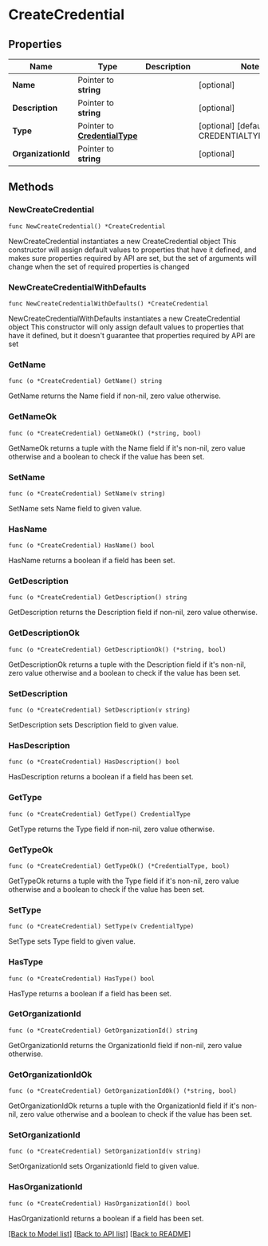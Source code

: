# CreateCredential

## Properties

Name | Type | Description | Notes
------------ | ------------- | ------------- | -------------
**Name** | Pointer to **string** |  | [optional] 
**Description** | Pointer to **string** |  | [optional] 
**Type** | Pointer to [**CredentialType**](CredentialType.md) |  | [optional] [default to CREDENTIALTYPE_INVALID]
**OrganizationId** | Pointer to **string** |  | [optional] 

## Methods

### NewCreateCredential

`func NewCreateCredential() *CreateCredential`

NewCreateCredential instantiates a new CreateCredential object
This constructor will assign default values to properties that have it defined,
and makes sure properties required by API are set, but the set of arguments
will change when the set of required properties is changed

### NewCreateCredentialWithDefaults

`func NewCreateCredentialWithDefaults() *CreateCredential`

NewCreateCredentialWithDefaults instantiates a new CreateCredential object
This constructor will only assign default values to properties that have it defined,
but it doesn't guarantee that properties required by API are set

### GetName

`func (o *CreateCredential) GetName() string`

GetName returns the Name field if non-nil, zero value otherwise.

### GetNameOk

`func (o *CreateCredential) GetNameOk() (*string, bool)`

GetNameOk returns a tuple with the Name field if it's non-nil, zero value otherwise
and a boolean to check if the value has been set.

### SetName

`func (o *CreateCredential) SetName(v string)`

SetName sets Name field to given value.

### HasName

`func (o *CreateCredential) HasName() bool`

HasName returns a boolean if a field has been set.

### GetDescription

`func (o *CreateCredential) GetDescription() string`

GetDescription returns the Description field if non-nil, zero value otherwise.

### GetDescriptionOk

`func (o *CreateCredential) GetDescriptionOk() (*string, bool)`

GetDescriptionOk returns a tuple with the Description field if it's non-nil, zero value otherwise
and a boolean to check if the value has been set.

### SetDescription

`func (o *CreateCredential) SetDescription(v string)`

SetDescription sets Description field to given value.

### HasDescription

`func (o *CreateCredential) HasDescription() bool`

HasDescription returns a boolean if a field has been set.

### GetType

`func (o *CreateCredential) GetType() CredentialType`

GetType returns the Type field if non-nil, zero value otherwise.

### GetTypeOk

`func (o *CreateCredential) GetTypeOk() (*CredentialType, bool)`

GetTypeOk returns a tuple with the Type field if it's non-nil, zero value otherwise
and a boolean to check if the value has been set.

### SetType

`func (o *CreateCredential) SetType(v CredentialType)`

SetType sets Type field to given value.

### HasType

`func (o *CreateCredential) HasType() bool`

HasType returns a boolean if a field has been set.

### GetOrganizationId

`func (o *CreateCredential) GetOrganizationId() string`

GetOrganizationId returns the OrganizationId field if non-nil, zero value otherwise.

### GetOrganizationIdOk

`func (o *CreateCredential) GetOrganizationIdOk() (*string, bool)`

GetOrganizationIdOk returns a tuple with the OrganizationId field if it's non-nil, zero value otherwise
and a boolean to check if the value has been set.

### SetOrganizationId

`func (o *CreateCredential) SetOrganizationId(v string)`

SetOrganizationId sets OrganizationId field to given value.

### HasOrganizationId

`func (o *CreateCredential) HasOrganizationId() bool`

HasOrganizationId returns a boolean if a field has been set.


[[Back to Model list]](../README.md#documentation-for-models) [[Back to API list]](../README.md#documentation-for-api-endpoints) [[Back to README]](../README.md)


